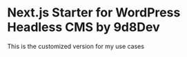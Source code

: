 # Next.js Starter for WordPress Headless CMS by 9d8Dev

This is the customized version for my use cases


